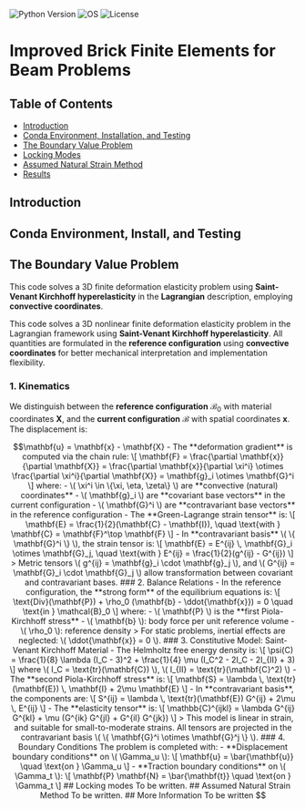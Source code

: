![Python Version](https://img.shields.io/badge/python-3.12-blue)
![OS](https://img.shields.io/badge/os-ubuntu%20%7C%20macos%20%7C%20windows-blue)
![License](https://img.shields.io/badge/license-MIT-green)


# Improved Brick Finite Elements for Beam Problems

## Table of Contents

- [Introduction](#introduction)
- [Conda Environment, Installation, and Testing](#conda-environment-installation-and-testing)
- [The Boundary Value Problem](#BVP)
- [Locking Modes](#locking-modes)
- [Assumed Natural Strain Method](#ANS)
- [Results](#results)

## Introduction


## Conda Environment, Install, and Testing


## The Boundary Value Problem
This code solves a 3D finite deformation elasticity problem using **Saint-Venant Kirchhoff hyperelasticity** in the **Lagrangian** description, employing **convective coordinates**.

This code solves a 3D nonlinear finite deformation elasticity problem in the Lagrangian framework using **Saint-Venant Kirchhoff hyperelasticity**. All quantities are formulated in the **reference configuration** using **convective coordinates** for better mechanical interpretation and implementation flexibility.

### 1. Kinematics

We distinguish between the **reference configuration** $\mathcal{B}_0$ with material coordinates $\mathbf{X}$, and the **current configuration** $\mathcal{B}$ with spatial coordinates $\mathbf{x}$. The displacement is:

```math
\mathbf{u} = \mathbf{x} - \mathbf{X}

- The **deformation gradient** is computed via the chain rule:
  \[
  \mathbf{F} = \frac{\partial \mathbf{x}}{\partial \mathbf{X}} = \frac{\partial \mathbf{x}}{\partial \xi^i} \otimes \frac{\partial \xi^i}{\partial \mathbf{X}} = \mathbf{g}_i \otimes \mathbf{G}^i
  \]
  where:
  - \( \xi^i \in \{\xi, \eta, \zeta\} \) are **convective (natural) coordinates**
  - \( \mathbf{g}_i \) are **covariant base vectors** in the current configuration
  - \( \mathbf{G}^i \) are **contravariant base vectors** in the reference configuration

- The **Green-Lagrange strain tensor** is:
  \[
  \mathbf{E} = \frac{1}{2}(\mathbf{C} - \mathbf{I}), \quad \text{with } \mathbf{C} = \mathbf{F}^\top \mathbf{F}
  \]

- In **contravariant basis** \( \{ \mathbf{G}^i \} \), the strain tensor is:
  \[
  \mathbf{E} = E^{ij} \, \mathbf{G}_i \otimes \mathbf{G}_j, \quad \text{with } E^{ij} = \frac{1}{2}(g^{ij} - G^{ij})
  \]

> Metric tensors \( g^{ij} = \mathbf{g}_i \cdot \mathbf{g}_j \), and \( G^{ij} = \mathbf{G}_i \cdot \mathbf{G}_j \) allow transformation between covariant and contravariant bases.

### 2. Balance Relations

- In the reference configuration, the **strong form** of the equilibrium equations is:
  \[
  \text{Div}(\mathbf{P}) + \rho_0 (\mathbf{b} - \ddot{\mathbf{x}}) = 0 \quad \text{in } \mathcal{B}_0
  \]
  where:
  - \( \mathbf{P} \) is the **first Piola-Kirchhoff stress**
  - \( \mathbf{b} \): body force per unit reference volume
  - \( \rho_0 \): reference density

> For static problems, inertial effects are neglected: \( \ddot{\mathbf{x}} = 0 \).

### 3. Constitutive Model: Saint-Venant Kirchhoff Material

- The Helmholtz free energy density is:
  \[
  \psi(C) = \frac{1}{8} \lambda (I_C - 3)^2 + \frac{1}{4} \mu (I_C^2 - 2I_C - 2I_{II} + 3)
  \]
  where \( I_C = \text{tr}(\mathbf{C}) \), \( I_{II} = \text{tr}(\mathbf{C}^2) \)

- The **second Piola-Kirchhoff stress** is:
  \[
  \mathbf{S} = \lambda \, \text{tr}(\mathbf{E}) \, \mathbf{I} + 2\mu \mathbf{E}
  \]

- In **contravariant basis**, the components are:
  \[
  S^{ij} = \lambda \, \text{tr}(\mathbf{E}) G^{ij} + 2\mu \, E^{ij}
  \]

- The **elasticity tensor** is:
  \[
  \mathbb{C}^{ijkl} = \lambda G^{ij} G^{kl} + \mu (G^{ik} G^{jl} + G^{il} G^{jk})
  \]

> This model is linear in strain, and suitable for small-to-moderate strains. All tensors are projected in the contravariant basis \( \{ \mathbf{G}^i \otimes \mathbf{G}^j \} \).

### 4. Boundary Conditions

The problem is completed with:

- **Displacement boundary conditions** on \( \Gamma_u \):
  \[
  \mathbf{u} = \bar{\mathbf{u}} \quad \text{on } \Gamma_u
  \]

- **Traction boundary conditions** on \( \Gamma_t \):
  \[
  \mathbf{P} \mathbf{N} = \bar{\mathbf{t}} \quad \text{on } \Gamma_t
  \]

  ## Locking modes

To be written.


## Assumed Natural Strain Method

To be written.


## More Information

To be written
